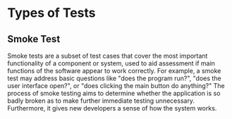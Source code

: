 # Types of Tests #
## Smoke Test ##
Smoke tests are a subset of test cases that cover the most important functionality of a component or system, used to aid assessment if main functions of the software appear to work correctly. For example, a smoke test may address basic questions like "does the program run?", "does the user interface open?", or "does clicking the main button do anything?" The process of smoke testing aims to determine whether the application is so badly broken as to make further immediate testing unnecessary. Furthermore, it gives new developers a sense of how the system works.
